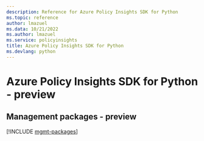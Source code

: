 ```yaml
---
description: Reference for Azure Policy Insights SDK for Python
ms.topic: reference
author: lmazuel
ms.data: 10/21/2022
ms.author: lmazuel
ms.service: policyinsights
title: Azure Policy Insights SDK for Python
ms.devlang: python
---
```

# Azure Policy Insights SDK for Python - preview

## Management packages - preview
[!INCLUDE [mgmt-packages](policy-insights-mgmt-index.md)]